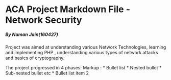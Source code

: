 # ACA Project Markdown File - Network Security
##### *By Naman Jain(160427)*
Project was aimed at understanding various Network Technologies, learning and implementing PHP , understanding various types of network attacks and basics of cryptography.

The project progressed in 4 phases:
Markup : * Bullet list
              * Nested bullet
                  * Sub-nested bullet etc
          * Bullet list item 2
